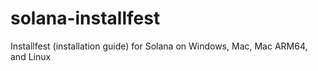 # solana-installfest
Installfest (installation guide) for Solana on Windows, Mac, Mac ARM64, and Linux
